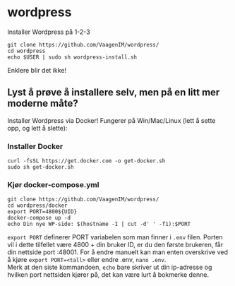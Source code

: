 # wordpress
Installer Wordpress på 1-2-3

```shell
git clone https://github.com/VaagenIM/wordpress/
cd wordpress
echo $USER | sudo sh wordpress-install.sh
```

Enklere blir det ikke!

## Lyst å prøve å installere selv, men på en litt mer moderne måte?
Installer Wordpress via Docker! Fungerer på Win/Mac/Linux (lett å sette opp, og lett å slette):

### Installer Docker
```shell
curl -fsSL https://get.docker.com -o get-docker.sh
sudo sh get-docker.sh
```

### Kjør docker-compose.yml
```shell
git clone https://github.com/VaagenIM/wordpress/
cd wordpress/docker
export PORT=4800${UID}
docker-compose up -d
echo Din nye WP-side: $(hostname -I | cut -d' ' -f1):$PORT
```

`export PORT` definerer PORT variabelen som man finner i `.env` filen. Porten vil i dette tilfellet være 4800 + din bruker ID, er du den første brukeren, får din nettside port :48001. For å endre manuelt kan man enten overskrive ved å kjøre `export PORT=<tall>` eller endre .env, `nano .env`.<br>
Merk at den siste kommandoen, `echo` bare skriver ut din ip-adresse og hvilken port nettsiden kjører på, det kan være lurt å bokmerke denne.
